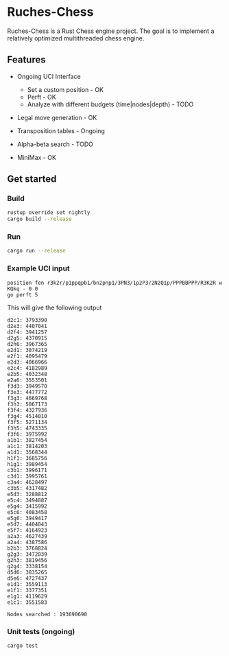 # Ruches-Chess

Ruches-Chess is a Rust Chess engine project. The goal is to implement a relatively optimized multithreaded chess engine.

## Features

- Ongoing UCI Interface
    - Set a custom position - OK
    - Perft - OK
    - Analyze with different budgets (time|nodes|depth) - TODO

- Legal move generation - OK

- Transposition tables - Ongoing

- Alpha-beta search - TODO

- MiniMax - OK

## Get started

### Build
```bash
rustup override set nightly
cargo build --release
```
### Run
```bash
cargo run --release
```

### Example UCI input
```
position fen r3k2r/p1ppqpb1/bn2pnp1/3PN3/1p2P3/2N2Q1p/PPPBBPPP/R3K2R w KQkq - 0 0
go perft 5
```

This will give the following output
```
d2c1: 3793390
d2e3: 4407041
d2f4: 3941257
d2g5: 4370915
d2h6: 3967365
e2d1: 3074219
e2f1: 4095479
e2d3: 4066966
e2c4: 4182989
e2b5: 4032348
e2a6: 3553501
f3d3: 3949570
f3e3: 4477772
f3g3: 4669768
f3h3: 5067173
f3f4: 4327936
f3g4: 4514010
f3f5: 5271134
f3h5: 4743335
f3f6: 3975992
a1b1: 3827454
a1c1: 3814203
a1d1: 3568344
h1f1: 3685756
h1g1: 3989454
c3b1: 3996171
c3d1: 3995761
c3a4: 4628497
c3b5: 4317482
e5d3: 3288812
e5c4: 3494887
e5g4: 3415992
e5c6: 4083458
e5g6: 3949417
e5d7: 4404043
e5f7: 4164923
a2a3: 4627439
a2a4: 4387586
b2b3: 3768824
g2g3: 3472039
g2h3: 3819456
g2g4: 3338154
d5d6: 3835265
d5e6: 4727437
e1d1: 3559113
e1f1: 3377351
e1g1: 4119629
e1c1: 3551583

Nodes searched : 193690690
```

### Unit tests (ongoing)
```bash
cargo test
```
